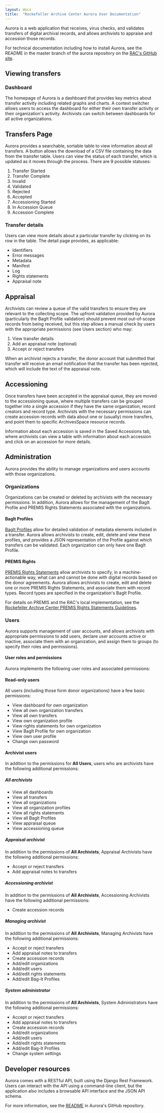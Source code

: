 ```yaml
---
layout: docs
title:  "Rockefeller Archive Center Aurora User Documentation"
---
```


Aurora is a web application that receives, virus checks, and validates transfers of digital archival records, and allows archivists to appraise and accession those records.

For technical documentation including how to install Aurora, see the README in the master branch of the aurora repository on the [RAC's GitHub site](https://github.com/RockefellerArchiveCenter).

## Viewing transfers

### Dashboard

The homepage of Aurora is a dashboard that provides key metrics about transfer activity including related graphs and charts. A context switcher allows users to access the dashboard for either their own transfer activity or their organization's activity. Archivists can switch between dashboards for all active organizations.

## Transfers Page

Aurora provides a searchable, sortable table to view information about all transfers. A button allows the download of a CSV file containing the data from the transfer table. Users can view the status of each transfer, which is updated as it moves through the process. There are 9 possible statuses:

1. Transfer Started
2. Transfer Complete
3. Invalid
4. Validated
5. Rejected
6. Accepted
7. Accessioning Started
8. In Accession Queue
9. Accession Complete

### Transfer details

Users can view more details about a particular transfer by clicking on its row in the table. The detail page provides, as applicable:
- Identifiers
- Error messages
- Metadata
- Manifest
- Log
- Rights statements
- Appraisal note

## Appraisal
Archivists can review a queue of the valid transfers to ensure they are relevant to the collecting scope. The upfront validation provided by Aurora (particularly the BagIt Profile validation) should prevent most out-of-scope records from being received, but this step allows a manual check by users with the appropriate permissions (see Users section) who may:

1. View transfer details
2. Add an appraisal note (optional)
3. Accept or reject transfers

When an archivist rejects a transfer, the donor account that submitted that transfer will receive an email notification that the transfer has been rejected, which will include the text of the appraisal note.

## Accessioning
Once transfers have been accepted in the appraisal queue, they are moved to the accessioning queue, where multiple transfers can be grouped together into a single accession if they have the same organization, record creators and record type. Archivists with the necessary permissions can create accession records with data about one or (usually) more transfers, and point them to specific ArchivesSpace resource records.

Information about each accession is saved in the Saved Accessions tab, where archivists can view a table with information about each accession and click on an accession for more details.

## Administration
Aurora provides the ability to manage organizations and users accounts with those organizations.

### Organizations

Organizations can be created or deleted by archivists with the necessary permissions. In addition, Aurora allows for the management of the BagIt Profile and PREMIS Rights Statements associated with the organizations.

#### BagIt Profiles

[BagIt Profiles](https://github.com/bagit-profiles/bagit-profiles) allow for detailed validation of metadata elements included in a transfer. Aurora allows archivists to create, edit, delete and view these profiles, and provides a JSON representation of the Profile against which transfers can be validated. Each organization can only have one BagIt Profile.

#### PREMIS Rights

[PREMIS Rights Statements](https://www.loc.gov/standards/premis/understanding-premis.pdf) allow archivists to specify, in a machine-actionable way, what can and cannot be done with digital records based on the donor agreements. Aurora allows archivists to create, edit and delete one or more PREMIS Rights Statements, and associate them with record types. Record types are specified in the organization's BagIt Profile.

For details on PREMIS and the RAC's local implementation, see the [Rockefeller Archive Center PREMIS Rights Statements Guidelines](http://docs.rockarch.org/premis-rights-guidelines/).

### Users

Aurora supports management of user accounts, and allows archivists with appropriate permissions to add users, declare user accounts active or inactive, associate them with an organization, and assign them to groups (to specify their roles and permissions).

#### User roles and permissions

Aurora implements the following user roles and associated permissions:

#### Read-only users

All users (including those form donor organizations) have a few basic permissions:

*  View dashboard for own organization
*  View all own organization transfers
*  View all own transfers
*  View own organization profile
*  View rights statements for own organization
*  View BagIt Profile for own organization
*  View own user profile
*  Change own password

#### Archivist users

In addition to the permissions for **All Users**, users who are archivists have the following additional permissions:

##### All archivists
*  View all dashboards
*  View all transfers
*  View all organizations
*  View all organization profiles
*  View all rights statements
*  View all BagIt Profiles
*  View appraisal queue
*  View accessioning queue

##### Appraisal archivist

In addition to the permissions of **All Archivists**, Appraisal Archivists have the following additional permissions:

*  Accept or reject transfers
*  Add appraisal notes to transfers

##### Accessioning archivist

In addition to the permissions of **All Archivists**, Accessioning Archivists have the following additional permissions:

*  Create accession records

##### Managing archivist

In addition to the permissions of **All Archivists**, Managing Archivists have the following additional permissions:

*  Accept or reject transfers
*  Add appraisal notes to transfers
*  Create accession records
*  Add/edit organizations
*  Add/edit users
*  Add/edit rights statements
*  Add/edit Bag-It Profiles

##### System administrator

In addition to the permissions of **All Archivists**, System Administrators have the following additional permissions:

*  Accept or reject transfers
*  Add appraisal notes to transfers
*  Create accession records
*  Add/edit organizations
*  Add/edit users
*  Add/edit rights statements
*  Add/edit Bag-It Profiles
*  Change system settings

## Developer resources

Aurora comes with a RESTful API, built using the Django Rest Framework. Users can interact with the API using a command-line client, but the application also includes a browsable API interface and the JSON API schema.

For more information, see the [README](https://github.com/RockefellerArchiveCenter/aurora/blob/master/README.md) in Aurora's GitHub repository.
